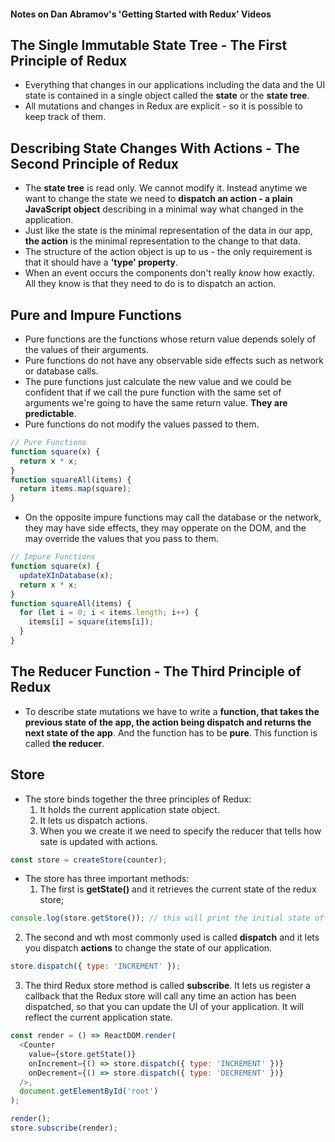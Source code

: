 #### Notes on Dan Abramov's 'Getting Started with Redux' Videos
## The Single Immutable State Tree - The First Principle of Redux
* Everything that changes in our applications including the data and the UI state is contained in a single object called the **state** or the **state tree**.
* All mutations and changes in Redux are explicit - so it is possible to keep track of them.

## Describing State Changes With Actions - The Second Principle of Redux
* The **state tree** is read only. We cannot modify it. Instead anytime we want to change the state we need to **dispatch an action - a plain JavaScript object** describing in a minimal way what changed in the application.
* Just like the state is the minimal representation of the data in our app, **the action** is the minimal representation to the change to that data.
* The structure of the action object is up to us - the only requirement is that it should have a **'type' property**.
* When an event occurs the components don't really *know* how exactly. All they know is that they need to do is to dispatch an action.

## Pure and Impure Functions
* Pure functions are the functions whose return value depends solely of the values of their arguments.
* Pure functions do not have any observable side effects such as network or database calls.
* The pure functions just calculate the new value and we could be confident that if we call the pure function with the same set of arguments we're going to have the same return value. **They are predictable**.
* Pure functions do not modify the values passed to them.

```javascript
// Pure Functions
function square(x) {
  return x * x;
}
function squareAll(items) {
  return items.map(square);
}
```
* On the opposite impure functions may call the database or the network, they may have side effects, they may opperate on the DOM, and the may override the values that you pass to them.

```javascript
// Impure Functions
function square(x) {
  updateXInDatabase(x);
  return x * x;
}
function squareAll(items) {
  for (let i = 0; i < items.length; i++) {
    items[i] = square(items[i]);
  }
}
```
## The Reducer Function - The Third Principle of Redux
* To describe state mutations we have to write a **function, that takes the previous state of the app, the action being dispatch and returns the next state of the app**. And the function has to be **pure**. This function is called **the reducer**.

## Store
* The store binds together the three principles of Redux: 
  1. It holds the current application state object.
  2. It lets us dispatch actions.
  3. When you we create it we need to specify the reducer that tells how sate is updated with actions.
```javascript
const store = createStore(counter);
```
* The store has three important methods:
  1. The first is **getState()** and it retrieves the current state of the redux store;
```javascript
console.log(store.getStore()); // this will print the initial state of your application
```
  2. The second and wth most commonly used is called **dispatch** and it lets you dispatch **actions** to change the state of our application.
```javascript
store.dispatch({ type: 'INCREMENT' });
```
  3. The third Redux store method is called **subscribe**. It lets us register a callback that the Redux store will call any time an action has been dispatched, so that you can update the UI of your application. It will reflect the current application state.  
```javascript
const render = () => ReactDOM.render(
  <Counter
    value={store.getState()}
    onIncrement={() => store.dispatch({ type: 'INCREMENT' })}
    onDecrement={() => store.dispatch({ type: 'DECREMENT' })}
  />,
  document.getElementById('root')
);

render();
store.subscribe(render);
```
